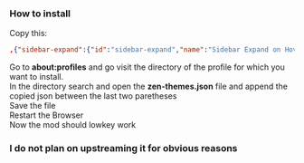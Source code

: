 ### How to install
Copy this:
```json
,{"sidebar-expand":{"id":"sidebar-expand","name":"Sidebar Expand on Hover","description":"Readds the expand on hover feature to zen with a few extra features","homepage":"https://github.com/qoup/zen-mods/tree/main/sidebar-expand-on-hover","style":"https://raw.githubusercontent.com/qoup/zen-mods/refs/heads/main/sidebar-expand-on-hover/chrome.css","readme":"https://raw.githubusercontent.com/qoup/zen-mods/refs/heads/main/sidebar-expand-on-hover/README.md","image":"https://raw.githubusercontent.com/qoup/zen-mods/refs/heads/main/sidebar-expand-on-hover/screenshot.png","author":"qoup  & Uriel","version":"1.2.7","tags":[],"createdAt":"2024-12-10","updatedAt":"2025-06-26","preferences":"https://raw.githubusercontent.com/qoup/zen-mods/refs/heads/main/sidebar-expand-on-hover/preferences.json","enabled":true}}
```
Go to **about:profiles** and go visit the directory of the profile for which you want to install. \
In the directory search and open the **zen-themes.json** file and append the copied json between the last two paretheses\
Save the file\
Restart the Browser\
Now the mod should lowkey work

### I do not plan on upstreaming it for obvious reasons
